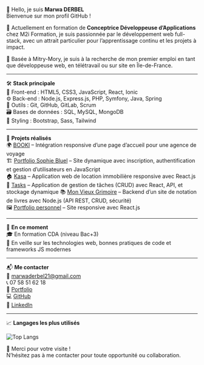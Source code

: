 👋 Hello, je suis **Marwa DERBEL**  
Bienvenue sur mon profil GitHub !

🎯 Actuellement en formation de **Conceptrice Développeuse d’Applications** chez M2i Formation, je suis passionnée par le développement web full-stack, avec un attrait particulier pour l’apprentissage continu et les projets à impact.

📍 Basée à Mitry-Mory, je suis à la recherche de mon premier emploi en tant que développeuse web, en télétravail ou sur site en Île-de-France.

---

🛠️ **Stack principale**  
🎨 Front-end : HTML5, CSS3, JavaScript, React, Ionic  
⚙️ Back-end : Node.js, Express.js, PHP, Symfony, Java, Spring  
🧩 Outils : Git, GitHub, GitLab, Scrum  
🗃️ Bases de données : SQL, MySQL, MongoDB  
💅 Styling : Bootstrap, Sass, Tailwind

---

💼 **Projets réalisés**  
🌍 [BOOKI](https://github.com/DERBELAX/booki-starter-code/tree/P2-BOOKI) – Intégration responsive d’une page d’accueil pour une agence de voyage  
🏗️ [Portfolio Sophie Bluel](https://github.com/DERBELAX/Portfolio-architecte-sophie-bluel/tree/projet-3) – Site dynamique avec inscription, authentification et gestion d’utilisateurs en JavaScript  
🏠 [Kasa](https://github.com/DERBELAX/projet-5-Kasa) – Application web de location immobilière responsive avec React.js  
📝 [Tasks](https://github.com/DERBELAX/Tasks) – Application de gestion de tâches (CRUD) avec React, API, et stockage dynamique
📚 [Mon Vieux Grimoire](https://github.com/DERBELAX/P6-Dev-Web-livres/tree/Mon-Vieux-Grimoire) – Backend d’un site de notation de livres avec Node.js (API REST, CRUD, sécurité)  
🖼️ [Portfolio personnel](https://marwaderbel.netlify.app/) – Site responsive avec React.js

---

🚀 **En ce moment**  
🎓 En formation CDA (niveau Bac+3)  
📖 En veille sur les technologies web, bonnes pratiques de code et frameworks JS modernes

---

📬 **Me contacter**  
📧 [marwaderbel21@gmail.com](mailto:marwaderbel21@gmail.com)  
📞 07 58 51 62 18  
🔗 [Portfolio](https://marwaderbel.netlify.app/)  
💻 [GitHub](https://github.com/DERBELAX)  
💼 [LinkedIn](https://www.linkedin.com/in/marwa-derbel-144583131/)

---

📈 **Langages les plus utilisés**

![Top Langs](https://github-readme-stats.vercel.app/api/top-langs/?username=DERBELAX&layout=compact&theme=default)


🙏 Merci pour votre visite !  
N’hésitez pas à me contacter pour toute opportunité ou collaboration.
